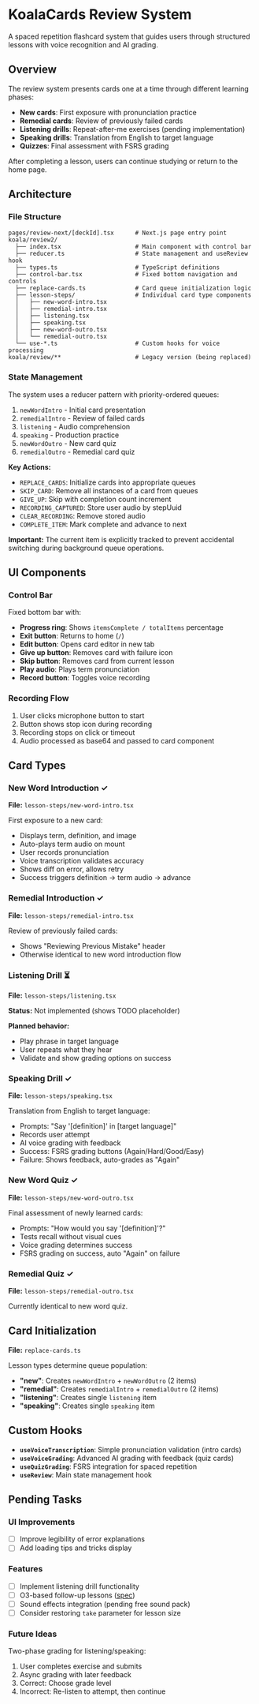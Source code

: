 # KoalaCards Review System

A spaced repetition flashcard system that guides users through structured lessons with voice recognition and AI grading.

## Overview

The review system presents cards one at a time through different learning phases:

- **New cards**: First exposure with pronunciation practice
- **Remedial cards**: Review of previously failed cards
- **Listening drills**: Repeat-after-me exercises (pending implementation)
- **Speaking drills**: Translation from English to target language
- **Quizzes**: Final assessment with FSRS grading

After completing a lesson, users can continue studying or return to the home page.

## Architecture

### File Structure

```
pages/review-next/[deckId].tsx      # Next.js page entry point
koala/review2/
  ├── index.tsx                     # Main component with control bar
  ├── reducer.ts                    # State management and useReview hook
  ├── types.ts                      # TypeScript definitions
  ├── control-bar.tsx               # Fixed bottom navigation and controls
  ├── replace-cards.ts              # Card queue initialization logic
  ├── lesson-steps/                 # Individual card type components
  │   ├── new-word-intro.tsx
  │   ├── remedial-intro.tsx
  │   ├── listening.tsx
  │   ├── speaking.tsx
  │   ├── new-word-outro.tsx
  │   └── remedial-outro.tsx
  └── use-*.ts                      # Custom hooks for voice processing
koala/review/**                     # Legacy version (being replaced)
```

### State Management

The system uses a reducer pattern with priority-ordered queues:

1. `newWordIntro` - Initial card presentation
2. `remedialIntro` - Review of failed cards
3. `listening` - Audio comprehension
4. `speaking` - Production practice
5. `newWordOutro` - New card quiz
6. `remedialOutro` - Remedial card quiz

**Key Actions:**

- `REPLACE_CARDS`: Initialize cards into appropriate queues
- `SKIP_CARD`: Remove all instances of a card from queues
- `GIVE_UP`: Skip with completion count increment
- `RECORDING_CAPTURED`: Store user audio by stepUuid
- `CLEAR_RECORDING`: Remove stored audio
- `COMPLETE_ITEM`: Mark complete and advance to next

**Important:** The current item is explicitly tracked to prevent accidental switching during background queue operations.

## UI Components

### Control Bar

Fixed bottom bar with:

- **Progress ring**: Shows `itemsComplete / totalItems` percentage
- **Exit button**: Returns to home (`/`)
- **Edit button**: Opens card editor in new tab
- **Give up button**: Removes card with failure icon
- **Skip button**: Removes card from current lesson
- **Play audio**: Plays term pronunciation
- **Record button**: Toggles voice recording

### Recording Flow

1. User clicks microphone button to start
2. Button shows stop icon during recording
3. Recording stops on click or timeout
4. Audio processed as base64 and passed to card component

## Card Types

### New Word Introduction ✓

**File:** `lesson-steps/new-word-intro.tsx`

First exposure to a new card:

- Displays term, definition, and image
- Auto-plays term audio on mount
- User records pronunciation
- Voice transcription validates accuracy
- Shows diff on error, allows retry
- Success triggers definition → term audio → advance

### Remedial Introduction ✓

**File:** `lesson-steps/remedial-intro.tsx`

Review of previously failed cards:

- Shows "Reviewing Previous Mistake" header
- Otherwise identical to new word introduction flow

### Listening Drill ⏳

**File:** `lesson-steps/listening.tsx`

**Status:** Not implemented (shows TODO placeholder)

**Planned behavior:**

- Play phrase in target language
- User repeats what they hear
- Validate and show grading options on success

### Speaking Drill ✓

**File:** `lesson-steps/speaking.tsx`

Translation from English to target language:

- Prompts: "Say '[definition]' in [target language]"
- Records user attempt
- AI voice grading with feedback
- Success: FSRS grading buttons (Again/Hard/Good/Easy)
- Failure: Shows feedback, auto-grades as "Again"

### New Word Quiz ✓

**File:** `lesson-steps/new-word-outro.tsx`

Final assessment of newly learned cards:

- Prompts: "How would you say '[definition]'?"
- Tests recall without visual cues
- Voice grading determines success
- FSRS grading on success, auto "Again" on failure

### Remedial Quiz ✓

**File:** `lesson-steps/remedial-outro.tsx`

Currently identical to new word quiz.

## Card Initialization

**File:** `replace-cards.ts`

Lesson types determine queue population:

- **"new"**: Creates `newWordIntro` + `newWordOutro` (2 items)
- **"remedial"**: Creates `remedialIntro` + `remedialOutro` (2 items)
- **"listening"**: Creates single `listening` item
- **"speaking"**: Creates single `speaking` item

## Custom Hooks

- **`useVoiceTranscription`**: Simple pronunciation validation (intro cards)
- **`useVoiceGrading`**: Advanced AI grading with feedback (quiz cards)
- **`useQuizGrading`**: FSRS integration for spaced repetition
- **`useReview`**: Main state management hook

## Pending Tasks

### UI Improvements

- [ ] Improve legibility of error explanations
- [ ] Add loading tips and tricks display

### Features

- [ ] Implement listening drill functionality
- [ ] O3-based follow-up lessons ([spec](https://chatgpt.com/c/684de073-9bbc-8010-8dbb-607c8e367de1))
- [ ] Sound effects integration (pending free sound pack)
- [ ] Consider restoring `take` parameter for lesson size

### Future Ideas

Two-phase grading for listening/speaking:

1. User completes exercise and submits
2. Async grading with later feedback
3. Correct: Choose grade level
4. Incorrect: Re-listen to attempt, then continue
